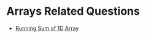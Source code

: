# Arrays Related Questions

- [Running Sum of 1D Array](https://leetcode.com/problems/running-sum-of-1d-array/)
